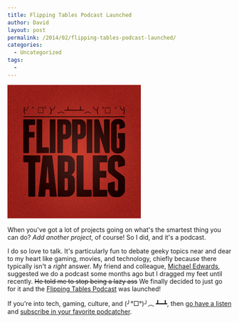 ```yaml
---
title: Flipping Tables Podcast Launched
author: David
layout: post
permalink: /2014/02/flipping-tables-podcast-launched/
categories:
  - Uncategorized
tags:
  -
---
```


![Flipping Tables Podcast logo](/assets/post-images/flipping-tables.jpg)

When you've got a lot of projects going on what's the smartest thing you can do? _Add another project_, of course! So I did, and it's a podcast.

<!--more-->

I do so love to talk. It's particularly fun to debate geeky topics near and dear to my heart like gaming, movies, and technology, chiefly because there typically isn't a _right_ answer. My friend and colleague, [Michael Edwards](http://pseudomichael.com/), suggested we do a podcast some months ago but I dragged my feet until recently. <del>He told me to stop being a lazy ass</del> We finally decided to just go for it and the [Flipping Tables Podcast](http://flippingtablespodcast.com) was launched!

If you're into tech, gaming, culture, and (╯°□°)╯︵ ┻━┻, then [go have a listen](http://flippingtablespodcast.com) and [subscribe in your favorite podcatcher](http://feeds.feedburner.com/flippingtablespodcast/yFdT).
